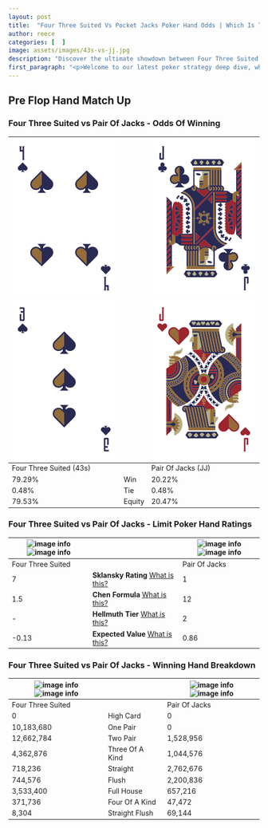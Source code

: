 ```yaml
---
layout: post
title:  "Four Three Suited Vs Pocket Jacks Poker Hand Odds | Which Is The Better Hand In Poker? A Complete Guide"
author: reece
categories: [  ]
image: assets/images/43s-vs-jj.jpg
description: "Discover the ultimate showdown between Four Three Suited and Pair Of Jacks in poker! Uncover the odds, strategies, and scenarios where one hand triumphs over the other. Get ready to up your poker game with this thrilling analysis."
first_paragraph: "<p>Welcome to our latest poker strategy deep dive, where we're pitting two distinct hands against each other in a high-stakes showdown: Four Three Suited vs Pair Of Jacks.</p><p>In the dynamic world of poker, every decision counts, and knowing which hand holds the upper hand is key to your success at the table.</p><p>In this article, we'll dissect these two hands, explore the scenarios where one dominates the other, and equip you with the knowledge to make strategic choices that can tip the odds in your favor.</p><p>Get ready to unravel the intriguing dynamics of these poker hands and elevate your game to new heights.</p>"
---
```




[comment]: # (sp0)

## Pre Flop Hand Match Up

<div class="table hand-ratings" markdown="1"> 



### Four Three Suited vs Pair Of Jacks - Odds Of Winning


    
| ![image info](assets/images/hand1/4.png) ![image info](assets/images/hand1/3.png) |  | ![image info](assets/images/hand2/j.png) ![image info](assets/images/hand2/jo.png) |
| -------- | -------- | -------- |
| Four Three Suited (43s) |  | Pair Of Jacks (JJ) |
| 79.29% | Win | 20.22% |
| 0.48% | Tie | 0.48% |
| 79.53% | Equity | 20.47% |




[comment]: # (sp1)



### Four Three Suited vs Pair Of Jacks - Limit Poker Hand Ratings


    
| ![image info](https://www.riverpairs.com/assets/images/hand1/4.png) ![image info](https://www.riverpairs.com/assets/images/hand1/3.png) |  | ![image info](https://www.riverpairs.com/assets/images/hand2/j.png) ![image info](https://www.riverpairs.com/assets/images/hand2/jo.png) |
| -------- | -------- | -------- |
| Four Three Suited |  | Pair Of Jacks |
| 7 | **Sklansky Rating** [What is this?](/sklansky-rating-explained) | 1 |
| 1.5 | **Chen Formula** [What is this?](/chen-formula-explained) | 12 |
| - | **Hellmuth Tier** [What is this?](/Hellmuth-tier-explained) | 2 |
| -0.13 | **Expected Value** [What is this?](/expected-value-explained) | 0.86 |




[comment]: # (sp2)



### Four Three Suited vs Pair Of Jacks - Winning Hand Breakdown


    
| ![image info](https://www.riverpairs.com/assets/images/hand1/4.png) ![image info](https://www.riverpairs.com/assets/images/hand1/3.png) |  | ![image info](https://www.riverpairs.com/assets/images/hand2/j.png) ![image info](https://www.riverpairs.com/assets/images/hand2/jo.png) |
| -------- | -------- | -------- |
| Four Three Suited |  | Pair Of Jacks |
| 0 | High Card | 0 |
| 10,183,680 | One Pair | 0 |
| 12,662,784 | Two Pair | 1,528,956 |
| 4,362,876 | Three Of A Kind | 1,044,576 |
| 718,236 | Straight | 2,762,676 |
| 744,576 | Flush | 2,200,836 |
| 3,533,400 | Full House | 657,216 |
| 371,736 | Four Of A Kind | 47,472 |
| 8,304 | Straight Flush | 69,144 |




[comment]: # (sp3)



</div>

[comment]: # (sp4)



[comment]: # (sp5)


